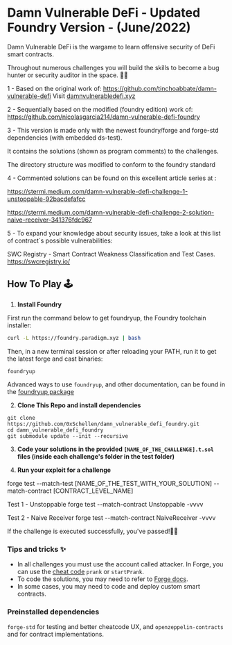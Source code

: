# Damn Vulnerable DeFi - Updated Foundry Version - (June/2022) 

Damn Vulnerable DeFi is the wargame to learn offensive security of DeFi smart contracts.

Throughout numerous challenges you will build the skills to become a bug hunter or security auditor in the space. 🕵️‍♂️

1 - Based on the original work of: https://github.com/tinchoabbate/damn-vulnerable-defi
Visit [damnvulnerabledefi.xyz](https://damnvulnerabledefi.xyz)

2 - Sequentially based on the modified (foundry edition) work of: https://github.com/nicolasgarcia214/damn-vulnerable-defi-foundry

3 - This version is made only with the newest foundry/forge and forge-std dependencies (with embedded ds-test). 

It contains the solutions (shown as program comments) to the challenges.

The directory structure was modified to conform to the foundry standard

4 - Commented solutions can be found on this excellent article series at : 

https://stermi.medium.com/damn-vulnerable-defi-challenge-1-unstoppable-92bacdefafcc

https://stermi.medium.com/damn-vulnerable-defi-challenge-2-solution-naive-receiver-341376fdc967

5 - To expand your knowledge about security issues, take a look at this list of contract´s possible vulnerabilities:

SWC Registry - Smart Contract Weakness Classification and Test Cases.
https://swcregistry.io/


## How To Play 🕹️

1.  **Install Foundry**

First run the command below to get foundryup, the Foundry toolchain installer:

``` bash
curl -L https://foundry.paradigm.xyz | bash
```

Then, in a new terminal session or after reloading your PATH, run it to get the latest forge and cast binaries:

``` console
foundryup
```
Advanced ways to use `foundryup`, and other documentation, can be found in the [foundryup package](./foundryup/README.md)

2. **Clone This Repo and install dependencies**
``` 
git clone https://github.com/0xSchellen/damn_vulnerable_defi_foundry.git
cd damn_vulnerable_defi_foundry
git submodule update --init --recursive

```
3. **Code your solutions in the provided `[NAME_OF_THE_CHALLENGE].t.sol` files (inside each challenge's folder in the test folder)**

4. **Run your exploit for a challenge**

forge test --match-test [NAME_OF_THE_TEST_WITH_YOUR_SOLUTION] --match-contract [CONTRACT_LEVEL_NAME]

Test 1 - Unstoppable
forge test --match-contract Unstoppable -vvvv

Test 2 - Naive Receiver
forge test --match-contract NaiveReceiver -vvvv

If the challenge is executed successfully, you've passed!🙌🙌

### Tips and tricks ✨
- In all challenges you must use the account called attacker. In Forge, you can use the [cheat code](https://github.com/gakonst/foundry/tree/master/forge#cheat-codes) `prank` or `startPrank`.
- To code the solutions, you may need to refer to [Forge docs](https://onbjerg.github.io/foundry-book/forge/index.html).
- In some cases, you may need to code and deploy custom smart contracts.

### Preinstalled dependencies
`forge-std` for testing and better cheatcode UX, and `openzeppelin-contracts` and for contract implementations. 